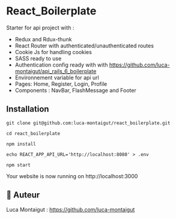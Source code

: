 # React_Boilerplate

Starter for api project with :
- Redux and Rdux-thunk
- React Router with authenticated/unauthenticated routes
- Cookie Js for handling cookies
- SASS ready to use
- Authentication config ready with with https://github.com/luca-montaigut/api_rails_6_boilerplate
- Environnement variable for api url
- Pages: Home, Register, Login, Profile
- Components : NavBar, FlashMessage and Footer

## Installation

`git clone git@github.com:luca-montaigut/react_boilerplate.git`

`cd react_boilerplate`

`npm install`

`echo REACT_APP_API_URL='http://localhost:8080' > .env`

`npm start`

Your website is now running on http://localhost:3000

## 🐰 Auteur
Luca Montaigut : https://github.com/luca-montaigut
